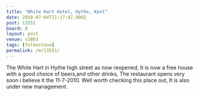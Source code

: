 ```yaml
---
title: "White Hart Hotel, Hythe, Kent"
date: 2010-07-04T11:17:47.000Z
post: 13551
board: 8
layout: post
venue: v3803
tags: [folkestone]
permalink: /m/13551/
---
```

The White Hart in Hythe high street as now reopened, It is now a free house with a good choice of beers,and other drinks, The restaurant opens very soon i believe it the 11-7-2010. Well worth checking this place out, It is also under new management.
